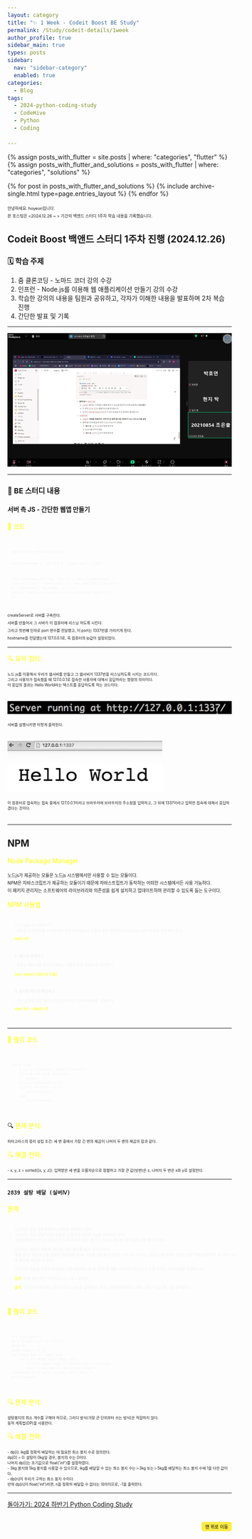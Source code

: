 ```yaml
---
layout: category
title: "✨ 1 Week - Codeit Boost BE Study"
permalink: /Study/codeit-details/1week
author_profile: true
sidebar_main: true
types: posts
sidebar:
  nav: "sidebar-category"
  enabled: true
categories:
  - Blog
tags:
  - 2024-python-coding-study
  - CodeHive
  - Python
  - Coding
    
---
```




{% assign posts_with_flutter = site.posts | where: "categories", "flutter" %}
{% assign posts_with_flutter_and_solutions = posts_with_flutter | where: "categories", "solutions" %}

{% for post in posts_with_flutter_and_solutions %}
  {% include archive-single.html type=page.entries_layout %}
{% endfor %}  



<span style="font-size:65%">안녕하세요. hoyeon입니다.<br>
본 포스팅은 <2024.12.26 ~ > 기간의 백엔드 스터디 1주차 학습 내용을 기록했습니다.</span>


## Codeit Boost 백앤드 스터디 1주차 진행 (2024.12.26)

### 🗓️ 학습 주제


1. 줌 클론코딩 - 노마드 코더 <Nomad Coders> 강의 수강<br>
2. 인프런 - Node.js를 이용해 웹 애플리케이션 만들기 강의 수강<br>
3. 학습한 강의의 내용을 팀원과 공유하고, 각자가 이해한 내용을 발표하며 2차 복습 진행<br>
4. 간단한 발표 및 기록<br>
 



---   



<img src="https://raw.githubusercontent.com/park-hoyeon/park-hoyeon.github.io/master/_pages/Study/images/BE1.png">



---
### 📝 BE 스터디 내용

#### 서버 측 JS - 간단한 웹앱 만들기


<span style="color:yellow"> 📝 코드</span>

<link rel="stylesheet" href="https://cdnjs.cloudflare.com/ajax/libs/highlight.js/11.8.0/styles/atom-one-dark.min.css">
<script src="https://cdnjs.cloudflare.com/ajax/libs/highlight.js/11.8.0/highlight.min.js"></script>
<script>hljs.highlightAll();</script>

<div style="font-size:60%; padding:8px; border: 1px solid rgba(255, 255, 255, 0.2); border-radius:5px; background-color: rgba(255, 255, 255, 0.05); color: #f1f1f1; width: 100%; margin-left: 0; margin-right: 0; text-align: left; font-family: monospace;">
  <pre><code class="java">
const http = require('http');

const hostname = '127.0.0.1';
const port = 1337;

http.createServer((req, res) => {
 res.writeHead(200, { 'Content-Type': 'text/plain' });
 res.end('Hello World\n');
}).listen(port, hostname, () => {
 console.log(`Server running at http://${hostname}:${port}/`);
});
  </code></pre>
</div>


<span style="font-size:60%">
createServer로 서버를 구축한다.<br> 
서버를 만들어서 그 서버가 이 컴퓨터에 리스닝 하도록 시킨다. <br>
그리고 첫번째 인자로 port 변수를 전달했고, 이 port는 1337번을 가리키게 된다.<br>
hostname을 전달했는데 127.0.0.1로, 즉 컴퓨터의 ip값이 설정되었다.<br/>
</span>  

---   


<span style="color:yellow">🔍 요약 정리:</span><br>
<div style="font-size:60%">
노드 js를 이용해서 우리가 웹서버를 만들고 그 웹서버가 1337번을 리스닝하도록 시키는 코드이다.<br> 
그리고 사용자가 접속했을 때 127.0.0.1로 접속한 사용자에 대해서 응답하라는 명령의 의미이다.<br>
이 응답의 결과는 Hello World라는 텍스트를 응답하도록 하는 코드이다.</div> <br/>

<img src="https://raw.githubusercontent.com/park-hoyeon/park-hoyeon.github.io/master/_pages/Study/images/1-1.png"> <br>  

<div style="font-size:60%"> 서버를 실행시키면 이렇게 출력된다.</div><br>   


<img src="https://raw.githubusercontent.com/park-hoyeon/park-hoyeon.github.io/master/_pages/Study/images/1-2.png">   <br>

<div style="font-size:60%"> 
이 컴퓨터로 접속하는 접속 중에서 127.0.0.1이라고 브라우저에 브라우저의 주소창을 입력하고, 그 뒤에 1337이라고 입력한 접속에 대해서 응답하겠다는 것이다.</div><br>   

---  


## NPM  


<span style="color:yellow">Node Package Manager</span><br>

<span style="font-size:70%">
노드js가 제공하는 모듈은 노드js 시스템에서만 사용할 수 있는 모듈이다.<br> 
NPM은 자바스크립트가 제공하는 모듈이기 때문에 자바스트립트가 동작하는 어떠한 시스템에서든 사용 가능하다.<br>
이 패키지 관리자는 소프트웨어의 라이브러리와 의존성을 쉽게 설치하고 업데이트하며 관리할 수 있도록 돕는 도구이다. </span><br>   






<span style="color:yellow">NPM 사용법</span><br>
<div style="font-size:60%; padding:15px; border: 1px solid rgba(255, 255, 255, 0.2); border-radius:5px; background-color: rgba(255, 255, 255, 0.05); color: #f1f1f1; width: 100%; margin-left: 0; margin-right: 0; text-align: left;">
**1. npm 초기화하기** <br>   
: 새로운 프로젝트를 시작하려면 먼저 터미널에서 다음과 같은 명령어로 package.json 파일을 생성해야 한다.<br>

<span style="color:yellow">npm init</span><br> 

.

**2. 패키지 검색하기** <br>

: 원하는 패키지를 찾기 위해서는 다음과 같은 방법으로 검색한다.<br>

<span style="color:yellow">npm search [패키지 이름]</span><br>   

.

**3. 설치된 패키지 확인하기** <br>

: 이미 설치된 모든 패키지를 확인하려면 아래 명령어를 사용한다.<br>

<span style="color:yellow">npm list --depth=0</span><br> 
</div>

---

<span style="color:yellow">📝 풀이 코드</span>
<link rel="stylesheet" href="https://cdnjs.cloudflare.com/ajax/libs/highlight.js/11.8.0/styles/atom-one-dark.min.css">
<script src="https://cdnjs.cloudflare.com/ajax/libs/highlight.js/11.8.0/highlight.min.js"></script>
<script>hljs.highlightAll();</script>
<div style="font-size:60%; padding:8px; border: 1px solid rgba(255, 255, 255, 0.2); border-radius:5px; background-color: rgba(255, 255, 255, 0.05); color: #f1f1f1; width: 100%; margin-left: 0; margin-right: 0; text-align: left; font-family: monospace;">
  <pre><code class="python">
while True:
    x, y, z = map(int, input().split())
    if x==0 and y==0 and z==0:
        break
    x,y,z = sorted([x,y,z])
    if z**2 == x**2 + y**2:
        print("right")
    else:
        print("wrong")
  </code></pre>
</div>  


🔍 <span style="color:yellow"> 문제 분석:</span>
<div style="font-size:60%">
피타고라스의 정리 성립 조건: 세 변 중에서 가장 긴 변의 제곱이 나머지 두 변의 제곱의 합과 같다.<br/>
</div>  

<span style="color:yellow">🔍 해결 전략:</span><br>
<div style="font-size:60%">
- x, y, z = sorted([x, y, z]): 입력받은 세 변을 오름차순으로 정렬하고 가장 큰 값(빗변)은 z, 나머지 두 변은 x와 y로 설정한다.<br/>
</div>  

---

#### `2839 설탕 배달 (실버Ⅳ)`<br>
<span style="color:yellow">문제</span><br>

<div style="font-size:60%; border: 1px solid rgba(255, 255, 255, 0.2); padding: 15px; border-radius: 5px; background-color: rgba(255, 255, 255, 0.05); color: #f1f1f1; width: 100%; margin-left: 0; margin-right: 0; text-align: left;">
상근이는 요즘 설탕공장에서 설탕을 배달하고 있다.<br> 
상근이는 지금 사탕가게에 설탕을 정확하게 N킬로그램을 배달해야 한다.<br>
설탕공장에서 만드는 설탕은 봉지에 담겨져 있다. 봉지는 3킬로그램 봉지와 5킬로그램 봉지가 있다.<br>  

상근이는 귀찮기 때문에, 최대한 적은 봉지를 들고 가려고 한다.<br> 
예를 들어, 18킬로그램 설탕을 배달해야 할 때, 3킬로그램 봉지 6개를 가져가도 되지만, 5킬로그램 3개와 3킬로그램 1개를 배달하면, 더 적은 개수의 봉지를 배달할 수 있다.<br>  

상근이가 설탕을 정확하게 N킬로그램 배달해야 할 때, 봉지 몇 개를 가져가면 되는지 그 수를 구하는 프로그램을 작성하시오.<br/>  

<span style="color:yellow">입력</span>: 첫째 줄에 N이 주어진다. (3 ≤ N ≤ 5000)<br/>  

<span style="color:yellow">출력</span>: 상근이가 배달하는 봉지의 최소 개수를 출력한다. 만약, 정확하게 N킬로그램을 만들 수 없다면 -1을 출력한다.<br/>
</div>  


<span style="color:yellow">📝 풀이 코드 </span>
<link rel="stylesheet" href="https://cdnjs.cloudflare.com/ajax/libs/highlight.js/11.8.0/styles/atom-one-dark.min.css">
<script src="https://cdnjs.cloudflare.com/ajax/libs/highlight.js/11.8.0/highlight.min.js"></script>
<script>hljs.highlightAll();</script>
<div style="font-size:60%; padding:8px; border: 1px solid rgba(255, 255, 255, 0.2); border-radius:5px; background-color: rgba(255, 255, 255, 0.05); color: #f1f1f1; width: 100%; margin-left: 0; margin-right: 0; text-align: left; font-family: monospace;">
  <pre><code class="python">
n = int(input())
dp = [float('inf')] * (n+1)
dp[0]=0
sugar_bags = [3,5]
for sugar_bag in sugar_bags:
    for i in range(sugar_bag, n+1):
        if dp[i-sugar_bag] == float('inf'): continue
        dp[i] = min(dp[i], dp[i-sugar_bag]+1)
answer=dp[n] if dp[n]!=float('inf') else -1
print(answer)
  </code></pre>
</div>  


<span style="color:yellow"> 🔍 문제 분석:</span>
<div style="font-size:60%">
설탕봉지의 최소 개수를 구해야 하므로, 그리디 방식(가장 큰 단위부터 쓰는 방식)은 적합하지 않다.<br>
동적 계획법(DP)을 사용한다.<br/>
</div>  


<span style="color:yellow">🔍 해결 전략:</span><br>
<div style="font-size:60%">
- dp[i]: ikg를 정확히 배달하는 데 필요한 최소 봉지 수로 정의한다.<br> 
  dp[0] = 0: 설탕이 0kg일 경우, 봉지의 수는 0이다.<br>
  나머지 dp[i]는 초기값으로 float('inf')를 설정하였다.<br> 
- 3kg 봉지와 5kg 봉지를 사용할 수 있으므로, ikg를 배달할 수 있는 최소 봉지 수는 i-3kg 또는 i-5kg를 배달하는 최소 봉지 수에 1을 더한 값이다.<br>
- dp[n]이 우리가 구하는 최소 봉지 수이다.<br> 
  만약 dp[n]이 float('inf')라면, n을 정확히 배달할 수 없다는 의미이므로, -1을 출력한다.<br>
</div>  


---




[돌아가기: 2024 하반기 Python Coding Study](https://park-hoyeon.github.io/Study/Codeit%20Boost%20BE%20Study/)  


<div style="text-align: right; margin-top: 30px;">
  <button onclick="scrollToTop()" style="
    padding: 10px 15x; 
    background-color: #FFEB46; 
    color: black; 
    border: 2px solid #FFEB46; 
    border-radius: 5px; 
    cursor: pointer; 
    font-size: 10px;">
    맨 위로 이동
  </button>
</div>

<script>
  // 맨 위로 이동하는 함수
  function scrollToTop() {
    window.scrollTo({ top: 0, behavior: 'smooth' });
  }
</script>

